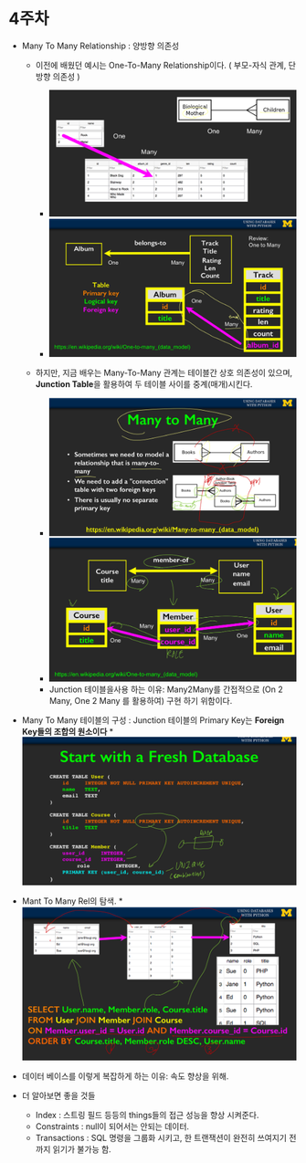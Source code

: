 # 4주차
* Many To Many Relationship : 양방향 의존성
	* 이전에 배웠던 예시는 One-To-Many Relationship이다. ( 부모-자식 관계, 단방향 의존성 )
		* ![](week4/IMG_0D6E1A423812-1.jpeg)
		* ![](week4/IMG_74F04422FCB8-1.jpeg)

	*  하지만, 지금 배우는 Many-To-Many 관계는 테이블간 상호 의존성이 있으며, **Junction Table**을 활용하여 두 테이블 사이를 중계(매개)시킨다.
		* ![](week4/IMG_906C708064AB-1.jpeg)
		* ![](week4/IMG_AE91A7634688-1.jpeg)
		*  Junction 테이블을사용 하는 이유: Many2Many를 간접적으로 (On 2 Many,  One 2 Many 를 활용하여) 구현 하기 위함이다.

* Many To Many 테이블의 구성 : Junction 테이블의 Primary Key는 **Foreign Key들의 조합의 원소이다**
		* ![](week4/IMG_3028088683BF-1.jpeg)

* Mant To Many Rel의 탐색.
		* ![](week4/IMG_8842794A3FAD-1.jpeg)

* 데이터 베이스를 이렇게 복잡하게 하는 이유: 속도 향상을 위해.

* 더 알아보면 좋을 것들
	* Index : 스트링 필드 등등의 things들의 접근 성능을 향상 시켜준다.
	* Constraints : null이 되어서는 안되는 데이터.
	* Transactions : SQL 명령을 그룹화 시키고, 한 트랜잭션이 완전히 쓰여지기 전까지 읽기가 불가능 함.